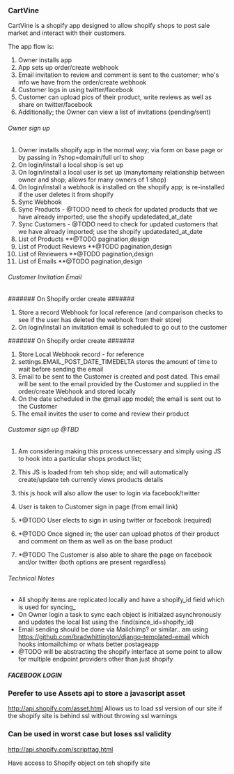 ### CartVine ###

CartVine is a shopify app designed to allow shopify shops to post sale market and interact with their customers.

The app flow is:

1. Owner installs app
2. App sets up order/create webhook
3. Email invitation to review and comment is sent to the customer; who's info we have from the order/create webhook
4. Customer logs in using twitter/facebook
5. Customer can upload pics of their product, write reviews as well as share on twitter/facebook
6. Additionally; the Owner can view a list of invitations (pending/sent)


###### Owner sign up ######

1. Owner installs shopify app in the normal way; via form on base page or by passing in ?shop=domain/full url to shop
2. On login/install a local shop is set up
3. On login/install a local user is set up (manytomany relationship between owner and shop; allows for many owners of 1 shop)
4. On login/install a webhook is installed on the shopify app; is re-installed if the user deletes it from shopify
6. Sync Webhook
7. Sync Products - @TODO need to check for updated products that we have already imported; use the shopify updatedated_at_date
8. Sync Customers - @TODO need to check for updated customers that we have already imported; use the shopify updatedated_at_date
9. List of Products **@TODO pagination,design
10. List of Product Reviews **@TODO pagination,design
11. List of Reviewers **@TODO pagination,design
12. List of Emails **@TODO pagination,design


###### Customer Invitation Email ######

####### On Shopify order create #######
1. Store a record Webhook for local reference (and comparison checks to see if the user has deleted the webhook from their store)
2. On login/install an invitation email is scheduled to go out to the customer

####### On Shopify order create #######
1. Store Local Webhook record - for reference
2. settings.EMAIL_POST_DATE_TIMEDELTA stores the amount of time to wait before sending the email
2. Email to be sent to the Customer is created and post dated. This email will be sent to the email provided by the Customer and supplied in the order/create Webhook and stored locally
3. On the date scheduled in the @mail app model; the email is sent out to the Customer
4. The email invites the user to come and review their product


###### Customer sign up @TBD ######

1. Am considering making this process unnecessary and simply using JS to hook into a particular shops product list;
2. This JS is loaded from teh shop side; and will automatically create/update teh currently views products details
3. this js hook will also allow the user to login via facebook/twitter


1. User is taken to Customer sign in page (from email link)
2. *@TODO User elects to sign in using twitter or facebook (required)
3. *@TODO Once signed in; the user can upload photos of their product and comment on them as well as on the base product
3. *@TODO The Customer is also able to share the page on facebook and/or twitter (both options are present regardless)


###### Technical Notes ######

* All shopify items are replicated locally and have a shopify_id field which is used for syncing_
* On Owner login a task to sync each object is initialzed asynchronously and updates the local list using the .find(since_id=shopify_id)
* Email sending should be done via Mailchimp? or similar.. am using https://github.com/bradwhittington/django-templated-email which hooks intomailchimp or whats better postageapp
* @TODO will be abstracting the shopify interface at some point to allow for multiple endpoint providers other than just shopify



##### FACEBOOK LOGIN #####

### Perefer to use Assets api to store a javascript asset
http://api.shopify.com/asset.html
Allows us to load ssl version of our site if the shopify site is behind ssl without throwing ssl warnings

### Can be used in worst case but loses ssl validity
http://api.shopify.com/scripttag.html

Have access to Shopify object on teh shopify site
<script type="text/javascript">      var Shopify = Shopify || {};
      Shopify.shop = "price-turcotte-and-gleichner1525.myshopify.com";
      Shopify.theme = {"name":"radiance","id":3020382};
</script>
